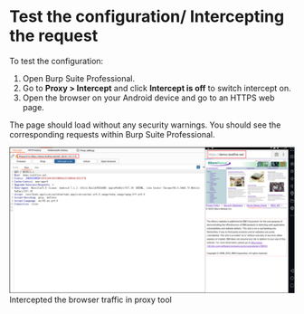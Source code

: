 # Test the configuration/ Intercepting the request

To test the configuration:

1. Open Burp Suite Professional.
2. Go to **Proxy > Intercept** and click **Intercept is off** to switch intercept on.
3. Open the browser on your Android device and go to an HTTPS web page.

The page should load without any security warnings. You should see the corresponding requests within Burp Suite Professional.

![](../../img/25.jpg)
Intercepted the browser traffic in proxy tool